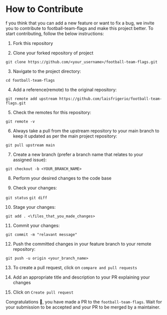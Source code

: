 # How to Contribute

f you think that you can add a new feature or want to fix a bug, we invite you to contribute to football-team-flags and make this project better. To start contributing, follow the below instructions:

1. Fork this repository

2. Clone your forked repository of project

`git clone https://github.com/<your_username>/football-team-flags.git`

3. Navigate to the project directory:

`cd football-team-flags`

4. Add a reference(remote) to the original repository:

`git remote add upstream https://github.com/laisfrigerio/football-team-flags.git`

5. Check the remotes for this repository:

`git remote -v`

6. Always take a pull from the upstream repository to your main branch to keep it updated as per the main project repository:

`git pull upstream main`

7. Create a new branch (prefer a branch name that relates to your assigned issue):

`git checkout -b <YOUR_BRANCH_NAME>`

8. Perform your desired changes to the code base

9. Check your changes:

`git status`
`git diff`

10. Stage your changes:

`git add . <\files_that_you_made_changes>`

11. Commit your changes:

`git commit -m "relavant message"`

12. Push the committed changes in your feature branch to your remote repository:

`git push -u origin <your_branch_name>`

13. To create a pull request, click on `compare and pull requests`

14. Add an appropriate title and description to your PR explaining your changes

15. Click on `Create pull request`

Congratulations 🎉, you have made a PR to the `football-team-flags`. Wait for your submission to be accepted and your PR to be merged by a maintainer.